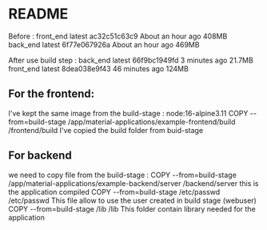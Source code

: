 # README

Before :
front_end                      latest              ac32c51c63c9   About an hour ago   408MB
back_end                       latest              6f77e067926a   About an hour ago   469MB

After use build step :
back_end                       latest              66f9bc1949fd   3 minutes ago       21.7MB
front_end                      latest              8dea038e9f43   46 minutes ago      124MB


## For the frontend:
I've kept the same image from the build-stage : node:16-alpine3.11
COPY --from=build-stage /app/material-applications/example-frontend/build /frontend/build
I've copied the build folder from buid-stage


## For backend
we need to copy file from the build-stage :
COPY --from=build-stage /app/material-applications/example-backend/server /backend/server
this is the application compiled
COPY --from=build-stage /etc/passwd /etc/passwd
This file allow to use the user created in build stage (webuser)
COPY --from=build-stage /lib /lib
This folder contain library needed for the application
